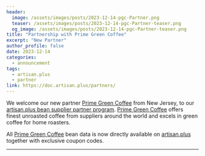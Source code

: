 ```yaml
---
header:
  image: /assets/images/posts/2023-12-14-pgc-Partner.png
  teaser: /assets/images/posts/2023-12-14-pgc-Partner-teaser.png
  og_image: /assets/images/posts/2023-12-14-pgc-Partner-teaser.png
title: "Partnership with Prime Green Coffee"
excerpt: "New Partner"
author_profile: false
date: 2023-12-14
categories:
  - announcement
tags: 
  - artisan.plus
  - partner
link: https://doc.artisan.plus/partners/
---
```


We welcome our new partner [Prime Green Coffee](https://primegreencoffee.org/) from New Jersey, to our [artisan.plus bean supplier partner program](https://doc.artisan.plus/partners/). [Prime Green Coffee](https://primegreencoffee.org/) offers finest unroasted coffee from suppliers around the world and excels in green coffee for home roasters.

All [Prime Green Coffee](https://primegreencoffee.org/) bean data is now directly available on [artisan.plus](https://artisan.plus) together with exclusive coupon codes.

---